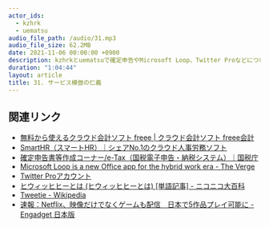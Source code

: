 ```yaml
---
actor_ids:
  - kzhrk
  - uematsu
audio_file_path: /audio/31.mp3
audio_file_size: 62.2MB
date: 2021-11-06 00:00:00 +0900
description: kzhrkとuematsuで確定申告やMicrosoft Loop、Twitter Proなどについて話しました。
duration: "1:04:44"
layout: article
title: 31. サービス模倣の仁義
---
```


<!-- prettier-ignore-start -->

## 関連リンク

- [無料から使えるクラウド会計ソフト freee \| クラウド会計ソフト freee会計](https://www.freee.co.jp/)
- [SmartHR（スマートHR）｜シェアNo.1のクラウド人事労務ソフト](https://smarthr.jp/)
- [確定申告書等作成コーナー/e-Tax（国税電子申告・納税システム）｜国税庁](https://www.nta.go.jp/publication/pamph/koho/kurashi/html/06_2.htm)
- [Microsoft Loop is a new Office app for the hybrid work era - The Verge](https://www.theverge.com/2021/11/2/22758951/microsoft-loop-fluid-components-office-collaboration-app)
- [Twitter Proアカウント](https://business.twitter.com/ja/help/account-setup/professional-accounts.html)
- [ヒウィッヒヒーとは (ヒウィッヒヒーとは) \[単語記事\] - ニコニコ大百科](https://dic.nicovideo.jp/a/%E3%83%92%E3%82%A6%E3%82%A3%E3%83%83%E3%83%92%E3%83%92%E3%83%BC)
- [Tweetie - Wikipedia](https://ja.wikipedia.org/wiki/Tweetie)
- [速報：Netflix、映像だけでなくゲームも配信　日本で5作品プレイ可能に - Engadget 日本版](https://japanese.engadget.com/netflix-170009154.html)

<!-- prettier-ignore-end -->
